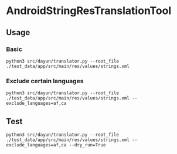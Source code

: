 # AndroidStringResTranslationTool

## Usage

### Basic
```
python3 src/dayun/translator.py --root_file ./test_data/app/src/main/res/values/strings.xml
```

### Exclude certain languages


```
python3 src/dayun/translator.py --root_file ./test_data/app/src/main/res/values/strings.xml --exclude_languages=af,ca
```


## Test

```
python3 src/dayun/translator.py --root_file ./test_data/app/src/main/res/values/strings.xml --exclude_languages=af,ca --dry_run=True
```
